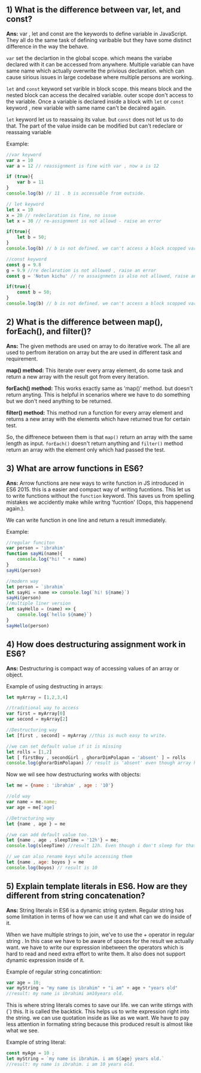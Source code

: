 ## 1) What is the difference between var, let, and const?
**Ans:** var , let and const are the keywords to define variable in JavaScript. They all do the same task of defining varibable but they have some distinct difference in the way the behave. 

`var` set the declartion in the global scope. which means the variabe declared with it can be accessed from anywhere. Multiple variable can have same name which actually overwrite the privious declaration. which can cause sirious issues in large codebase where multiple persons are working. 

`let` and `const` keyword set varible in block scope. this means block and the nested block can access the decalred variable. outer scope don't access to the variable. Once a variable is declared inside a block with `let` or `const` keyword , new variable with same name can't be decalred again. 

`let` keyword let us to reassaing its value. but `const` does not let us to do that. The part of the value inside can be modified but can't redeclare or reassaing variable 

Example: 

```js
//var keyword 
var a = 10 
var a = 12 // reassignment is fine with var , now a is 12 

if (true){
    var b = 11
}
console.log(b) // 11 . b is accessable from outside. 

// let keyword
let x = 10 
x = 20 // redeclaration is fine, no issue
let x = 30 // re-assignment is not allowd - raise an error 

if(true){
    let b = 50;
}
console.log(b) // b is not defined. we can't access a block scopped variable 

//const keyword
const g = 9.8
g = 9.9 //re declaration is not allowed , raise an error
const g = 'Notun kichu' // re assaignmetn is also not allowed, raise an errror

if(true){
    const b = 50;
}
console.log(b) // b is not defined. we can't access a block scopped variable

```


## 2) What is the difference between map(), forEach(), and filter()?
**Ans:** The given methods are used on array to do iterative work. The all are used to perfrom iteration on array but the are used in different task and requirement.

**map() method:** This iterate over every array element, do some task and return a new array with the result got from every iteration. 

**forEach() method:** This works exactly same as 'map()' method. but doesn't return anyting. This is helpful in scenarios where we have to do something but we don't need anything to be returned. 

**filter() method:** This method run a function for every array element and returns a new array with the elements which have returned true for certain test.

So, the diffrenece between them is that `map()` return an array with the same length as input. `forEach()` doesn't return anything and `filter()` method return an array with the element only which had passed the test.
## 3) What are arrow functions in ES6?
**Ans:** Arrow functions are new ways to write function in JS introduced in ES6 2015. this is a easier and compact way of writing fucntions.
This let us to write functions without the `function` keyword. This saves us from spelling mistakes we accidently make while writng 'fucntion' (Oops, this happenend again.).

We can write function in one line and return a result immediately.

Example: 
```js 
//regular funciton 
var person = 'ibrahim'
function sayHi(name){
    console.log("hi! " + name)
}
sayHi(person)

//modern way 
let person = `ibrahim`
let sayHi = name => console.log(`hi! ${name}`)
sayHi(person)
//multiple liner version 
let sayHello = (name) => {
    console.log(`hello ${name}`)
}
sayHello(person)
```

## 4) How does destructuring assignment work in ES6?
**Ans:** Destructuring is compact way of accessing values of an array or object. 

Example of using destructing in arrays: 
```js
let myArray = [1,2,3,4]

//traditional way to access 
var first = myArray[0]
var second = myArray[2]

//Destructuring way
let [first , second] = myArray //this is much easy to write. 

//we can set default value if it is missing 
let rolls = [1,2]
let [ firstBoy , secondGirl , ghorarDimPolapan = 'absent' ] = rolls
console.log(ghorarDimPolapan) // result is 'absent' even though array has not defined it. 
```
Now we wil see how destructuring works with objects:
```js
let me = {name : 'ibrahim' , age : '10'}

//old way 
var name = me.name; 
var age = me['age]

//Detructuring way
let {name , age } = me 

//we can add default value too.
let {name , age , sleepTime = '12h'} = me; 
console.log(sleepTime) //result 12h. Even though i don't sleep for that long time. 

// we can also rename keys while accessing them 
let {name , age: boyos } = me 
console.log(boyos) // result is 10
```

## 5) Explain template literals in ES6. How are they different from string concatenation?
**Ans:** String literals in ES6 is a dynamic string system. Regular string has some limitation in terms of how we can use it and what can we do inside of it. 

When we have multiple strings to join, we've to use the + operator in regular string . In this case we have to be aware of spaces for the result we actually want.
we have to write our expression inbetween the operators which is hard to read and need extra effort to write them. It also does not support dynamic expression inside of it. 

Example of regular string concatintion: 
```js
var age = 10; 
var myString = "my name is ibrahim" + "i am" + age + "years old" 
//result: my name is ibrahimi am10years old. 
```

This is where string literals comes to save our life. we can write stirngs with (`) this. It is called the backtick. This helps us to write expression right into the string. we can use quotation inside as like as we want. We have to pay less attention in formating string because this produced result is almost like what we see. 

Example of string literal: 
```js
const myAge = 10 ; 
let myString = `my name is ibrahim. i am ${age} years old.`
//result: my name is ibrahim. i am 10 years old. 
```
